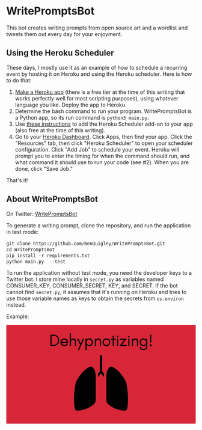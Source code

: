 # WritePromptsBot

This bot creates writing prompts from open source art and a wordlist and tweets them out every day
for your enjoyment.

## Using the Heroku Scheduler

These days, I mostly use it as an example of how to schedule a recurring event by hosting it on
Heroku and using the Heroku scheduler. Here is how to do that:

1. [Make a Heroku app](https://devcenter.heroku.com/articles/creating-apps) (there is a free tier at
   the time of this writing that works perfectly well for most scripting purposes), using whatever
   language you like. Deploy the app to Heroku.
2. Determine the bash command to run your program. WritePromptsBot is a Python app, so its run
   command is `python3 main.py`.
3. Use [these instructions](https://devcenter.heroku.com/articles/scheduler) to add the Heroku
   Scheduler add-on to your app (also free at the time of this writing).
4. Go to your [Heroku Dashboard](https://dashboard.heroku.com). Click Apps, then find your app.
   Click the "Resources" tab, then click "Heroku Scheduler" to open your scheduler configuration.
   Click "Add Job" to schedule your event. Heroku will prompt you to enter the timing for when the
   command should run, and what command it should use to run your code (see #2). When you are done,
   click "Save Job."

That's it!

## About WritePromptsBot

On Twitter: [WritePromptsBot](https://twitter.com/WritePromptsBot)

To generate a writing prompt, clone the repository, and run the application in
test mode:

    git clone https://github.com/BenQuigley/WritePromptsBot.git
    cd WritePromptsBot
    pip install -r requirements.txt
    python main.py  --test

To run the application without test mode, you need the developer keys to a
Twitter bot. I store mine locally in `secret.py` as variables named
CONSUMER_KEY, CONSUMER_SECRET, KEY, and SECRET. If the bot cannot find
`secret.py`, it assumes that it's running on Heroku and tries to use those
variable names as keys to obtain the secrets from `os.environ` instead.

Example:

![](example.png "Example")
